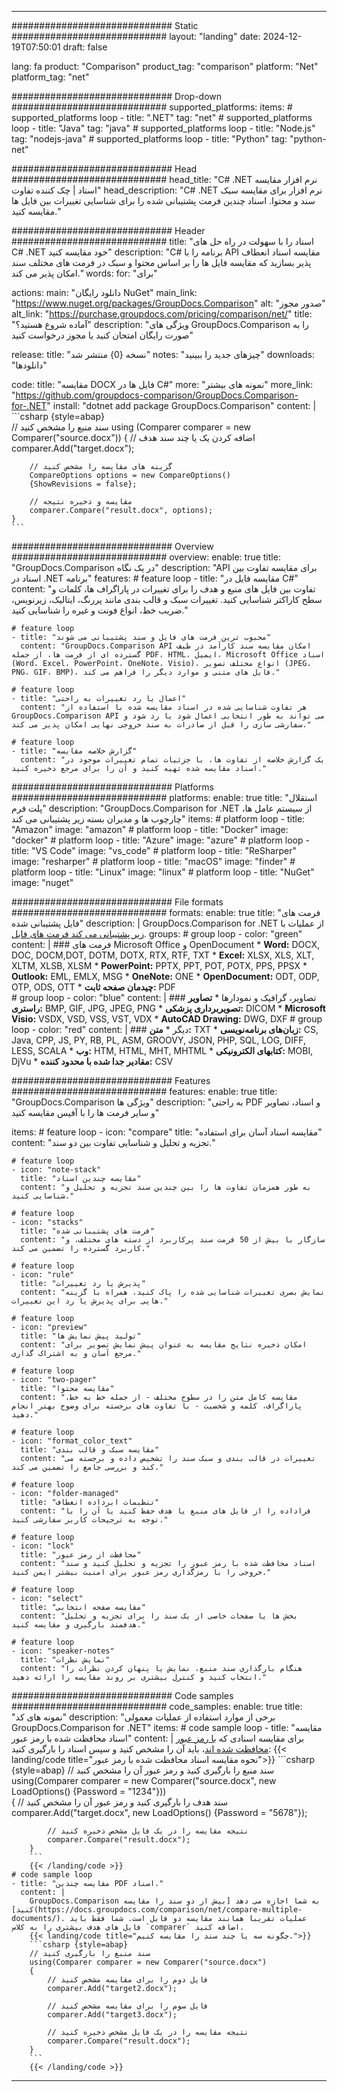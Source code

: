 
---
############################# Static ############################
layout: "landing"
date: 2024-12-19T07:50:01
draft: false

lang: fa
product: "Comparison"
product_tag: "comparison"
platform: "Net"
platform_tag: "net"

############################# Drop-down ############################
supported_platforms:
  items:
    # supported_platforms loop
    - title: ".NET"
      tag: "net"
    # supported_platforms loop
    - title: "Java"
      tag: "java"
    # supported_platforms loop
    - title: "Node.js"
      tag: "nodejs-java"
    # supported_platforms loop
    - title: "Python"
      tag: "python-net"

############################# Head ############################
head_title: "C# .NET نرم افزار مقایسه اسناد | چک کننده تفاوت"
head_description: "C# .NET نرم افزار برای مقایسه سبک سند و محتوا. اسناد چندین فرمت پشتیبانی شده را برای شناسایی تغییرات بین فایل ها مقایسه کنید."

############################# Header ############################
title: "اسناد را با سهولت در راه حل های C# .NET خود مقایسه کنید"
description: "C# برنامه را با API مقایسه اسناد انعطاف پذیر بسازید که مقایسه فایل ها را بر اساس محتوا و سبک در فرمت های مختلف سند امکان پذیر می کند."
words:
  for: "برای"

actions:
  main: "دانلود رایگان NuGet"
  main_link: "https://www.nuget.org/packages/GroupDocs.Comparison"
  alt: "صدور مجوز"
  alt_link: "https://purchase.groupdocs.com/pricing/comparison/net/"
  title: "آماده شروع هستید؟"
  description: "ویژگی های GroupDocs.Comparison را به صورت رایگان امتحان کنید یا مجوز درخواست کنید"

release:
  title: "نسخه {0} منتشر شد"
  notes: "چیزهای جدید را ببینید"
  downloads: "دانلودها"

code:
  title: "مقایسه DOCX فایل ها در C#"
  more: "نمونه های بیشتر"
  more_link: "https://github.com/groupdocs-comparison/GroupDocs.Comparison-for-.NET"
  install: "dotnet add package GroupDocs.Comparison"
  content: |
    ```csharp {style=abap}   
    // سند منبع را مشخص کنید
    using (Comparer comparer = new Comparer("source.docx"))
    {
        // اضافه کردن یک یا چند سند هدف
        comparer.Add("target.docx");

        // گزینه های مقایسه را مشخص کنید
        CompareOptions options = new CompareOptions() 
        {ShowRevisions = false};

        // مقایسه و ذخیره نتیجه
        comparer.Compare("result.docx", options);
    }
    ```

############################# Overview ############################
overview:
  enable: true
  title: "GroupDocs.Comparison در یک نگاه"
  description: "API برای مقایسه تفاوت بین اسناد در .NET برنامه"
  features:
    # feature loop
    - title: "مقایسه فایل در C#"
      content: "تفاوت بین فایل های منبع و هدف را برای تغییرات در پاراگراف ها، کلمات و سطح کاراکتر شناسایی کنید. تغییرات سبک و قالب بندی مانند پررنگ، ایتالیک، زیرنویس، ضریب خط، انواع فونت و غیره را شناسایی کنید."

    # feature loop
    - title: "محبوب ترین فرمت های فایل و سند پشتیبانی می شوند"
      content: "GroupDocs.Comparison API امکان مقایسه سند کارآمد در طیف گسترده ای از فرمت ها، از جمله PDF، HTML، ایمیل، Microsoft Office اسناد (Word، Excel، PowerPoint، OneNote، Visio)، انواع مختلف تصویر (JPEG، PNG، GIF، BMP)، فایل های متنی و موارد دیگر را فراهم می کند."

    # feature loop
    - title: "اعمال یا رد تغییرات به راحتی"
      content: "هر تفاوت شناسایی شده در اسناد مقایسه شده با استفاده از GroupDocs.Comparison API می تواند به طور انتخابی اعمال شود یا رد شود و سفارشی سازی را قبل از صادرات به سند خروجی نهایی امکان پذیر می کند."

    # feature loop
    - title: "گزارش خلاصه مقایسه"
      content: "یک گزارش خلاصه از تفاوت ها، با جزئیات تمام تغییرات موجود در اسناد مقایسه شده تهیه کنید و آن را برای مرجع ذخیره کنید."

############################# Platforms ############################
platforms:
  enable: true
  title: "استقلال پلت فرم"
  description: "GroupDocs.Comparison for .NET از سیستم عامل ها، چارچوب ها و مدیران بسته زیر پشتیبانی می کند"
  items:
    # platform loop
    - title: "Amazon"
      image: "amazon"
    # platform loop
    - title: "Docker"
      image: "docker"
    # platform loop
    - title: "Azure"
      image: "azure"
    # platform loop
    - title: "VS Code"
      image: "vs_code"
    # platform loop
    - title: "ReSharper"
      image: "resharper"
    # platform loop
    - title: "macOS"
      image: "finder"
    # platform loop
    - title: "Linux"
      image: "linux"
    # platform loop
    - title: "NuGet"
      image: "nuget"

############################# File formats ############################
formats:
  enable: true
  title: "فرمت های فایل پشتیبانی شده"
  description: |
    GroupDocs.Comparison for .NET از عملیات با [ زیر پشتیبانی می کند فرمت های فایل](https://docs.groupdocs.com/comparison/net/supported-document-formats/).
  groups:
    # group loop
    - color: "green"
      content: |
        ### فرمت های Microsoft Office و OpenDocument
        * **Word:** DOCX, DOC, DOCM,DOT, DOTM, DOTX, RTX, RTF, TXT
        * **Excel:** XLSX, XLS, XLT, XLTM, XLSB, XLSM
        * **PowerPoint:** PPTX, PPT, POT, POTX, PPS, PPSX
        * **Outlook:** EML, EMLX, MSG
        * **OneNote:** ONE
        * **OpenDocument:** ODT, ODP, OTP, ODS, OTT
        * **چیدمان صفحه ثابت:** PDF        
    # group loop
    - color: "blue"
      content: |
        ### تصاویر، گرافیک و نمودارها
        * **تصاویر راستری:** BMP, GIF, JPG, JPEG, PNG
        * **تصویربرداری پزشکی:** DICOM
        * **Microsoft Visio:** VSDX, VSD, VSS, VST, VDX
        * **AutoCAD Drawing:** DWG, DXF
      # group loop
    - color: "red"
      content: |
        ### دیگر
        * **متن:** TXT
        * **زبان‌های برنامه‌نویسی:** CS, Java, CPP, JS, PY, RB, PL, ASM, GROOVY, JSON, PHP, SQL, LOG, DIFF, LESS, SCALA
        * **وب:** HTM, HTML, MHT, MHTML
        * **کتابهای الکترونیکی:** MOBI, DjVu
        * **مقادیر جدا شده با محدود کننده:** CSV

############################# Features ############################
features:
  enable: true
  title: "GroupDocs.Comparison ویژگی ها"
  description: "به راحتی PDF و اسناد، تصاویر و سایر فرمت ها را با آفیس مقایسه کنید"

  items:
    # feature loop
    - icon: "compare"
      title: "مقایسه اسناد آسان برای استفاده"
      content: "تجزیه و تحلیل و شناسایی تفاوت بین دو سند."

    # feature loop
    - icon: "note-stack"
      title: "مقایسه چندین اسناد"
      content: "به طور همزمان تفاوت ها را بین چندین سند تجزیه و تحلیل و شناسایی کنید."

    # feature loop
    - icon: "stacks"
      title: "فرمت های پشتیبانی شده"
      content: "سازگار با بیش از 50 فرمت سند پرکاربرد از دسته های مختلف، و کاربرد گسترده را تضمین می کند."

    # feature loop
    - icon: "rule"
      title: "پذیرش یا رد تغییرات"
      content: "نمایش بصری تغییرات شناسایی شده را پاک کنید، همراه با گزینه هایی برای پذیرش یا رد این تغییرات."

    # feature loop
    - icon: "preview"
      title: "تولید پیش نمایش ها"
      content: "امکان ذخیره نتایج مقایسه به عنوان پیش نمایش تصویر برای مرجع آسان و به اشتراک گذاری."

    # feature loop
    - icon: "two-pager"
      title: "مقایسه محتوا"
      content: "مقایسه کامل متن را در سطوح مختلف - از جمله خط به خط، پاراگراف، کلمه و شخصیت - با تفاوت های برجسته برای وضوح بهتر انجام دهید."

    # feature loop
    - icon: "format_color_text"
      title: "مقایسه سبک و قالب بندی"
      content: "تغییرات در قالب بندی و سبک سند را تشخیص داده و برجسته می کند و بررسی جامع را تضمین می کند."

    # feature loop
    - icon: "folder-managed"
      title: "تنظیمات ابرداده انعطاف"
      content: "فراداده را از فایل های منبع یا هدف حفظ کنید یا آن را با توجه به ترجیحات کاربر سفارشی کنید."

    # feature loop
    - icon: "lock"
      title: "محافظت از رمز عبور"
      content: "اسناد محافظت شده با رمز عبور را تجزیه و تحلیل کنید و سند خروجی را با رمزگذاری رمز عبور برای امنیت بیشتر ایمن کنید."

    # feature loop
    - icon: "select"
      title: "مقایسه صفحه انتخابی"
      content: "بخش ها یا صفحات خاصی از یک سند را برای تجزیه و تحلیل هدفمند بارگیری و مقایسه کنید."

    # feature loop
    - icon: "speaker-notes"
      title: "نمایش نظرات"
      content: "هنگام بارگذاری سند منبع، نمایش یا پنهان کردن نظرات را انتخاب کنید و کنترل بیشتری بر روند مقایسه را ارائه دهید."

############################# Code samples ############################
code_samples:
  enable: true
  title: "نمونه های کد"
  description: "برخی از موارد استفاده از عملیات معمولی GroupDocs.Comparison for .NET"
  items:
    # code sample loop
    - title: "مقایسه اسناد محافظت شده با رمز عبور"
      content: |
        برای مقایسه اسنادی که [با رمز عبور محافظت شده اند](https://docs.groupdocs.com/comparison/net/load-password-protected-documents/)، باید آن را مشخص کنید و سپس اسناد را بارگیری کنید:
        {{< landing/code title="نحوه مقایسه اسناد محافظت شده با رمز عبور">}}
        ```csharp {style=abap}
        // سند منبع را بارگیری کنید و رمز عبور آن را مشخص کنید
        using(Comparer comparer = new Comparer("source.docx", new LoadOptions() {Password = "1234"}))  
        {
            // سند هدف را بارگیری کنید و رمز عبور آن را مشخص کنید
            comparer.Add("target.docx", new LoadOptions() {Password = "5678"});

            // نتیجه مقایسه را در یک فایل مشخص ذخیره کنید
            comparer.Compare("result.docx");
        }
        ```
        {{< /landing/code >}}
    # code sample loop
    - title: "مقایسه چندین PDF اسناد."
      content: |
        GroupDocs.Comparison به شما اجازه می دهد [بیش از دو سند را مقایسه کنید](https://docs.groupdocs.com/comparison/net/compare-multiple-documents/). عملیات تقریبا همانند مقایسه دو فایل است. شما فقط باید فایل های هدف بیشتری را به کلاس `comparer` اضافه کنید.
        {{< landing/code title="چگونه سه یا چند سند را مقایسه کنیم.">}}
        ```csharp {style=abap}   
        // سند منبع را بارگیری کنید
        using(Comparer comparer = new Comparer("source.docx") 
        {
            // فایل دوم را برای مقایسه مشخص کنید
            comparer.Add("target2.docx");
            
            // فایل سوم را برای مقایسه مشخص کنید
            comparer.Add("target3.docx");
            
            // نتیجه مقایسه را در یک فایل مشخص ذخیره کنید
            comparer.Compare("result.docx");
        }
        ```
        {{< /landing/code >}}

---
